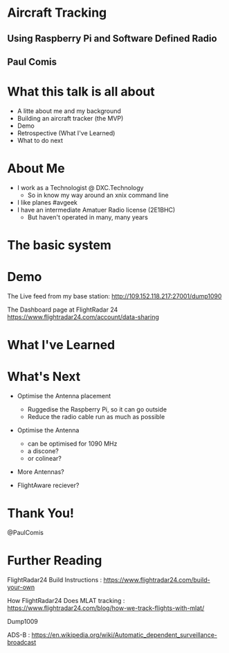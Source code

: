 # Aircraft Tracking
## Using Raspberry Pi and Software Defined Radio

## Paul Comis



# What this talk is all about
- A litte about me and my background
- Building an aircraft tracker (the MVP)
- Demo
- Retrospective (What I've Learned)
- What to do next



# About Me
- I work as a Technologist @ DXC.Technology
  - So in know my way around an xnix command line
- I like planes #avgeek
- I have an intermediate Amatuer Radio license (2E1BHC)
  - But haven't operated in many, many years


# The basic system



# Demo
The Live feed from my base station:
http://109.152.118.217:27001/dump1090

The Dashboard page at FlightRadar 24
https://www.flightradar24.com/account/data-sharing



# What I've Learned



# What's Next
- Optimise the Antenna placement
  - Ruggedise the Raspberry Pi, so it can go outside
  - Reduce the radio cable run as much as possible

- Optimise the Antenna
  - can be optimised for 1090 MHz
  - a discone?
  - or colinear?

- More Antennas?

- FlightAware reciever?



# Thank You!

@PaulComis



# Further Reading
FlightRadar24 Build Instructions : https://www.flightradar24.com/build-your-own

How FlightRadar24 Does MLAT tracking : https://www.flightradar24.com/blog/how-we-track-flights-with-mlat/

Dump1009

ADS-B : https://en.wikipedia.org/wiki/Automatic_dependent_surveillance-broadcast

